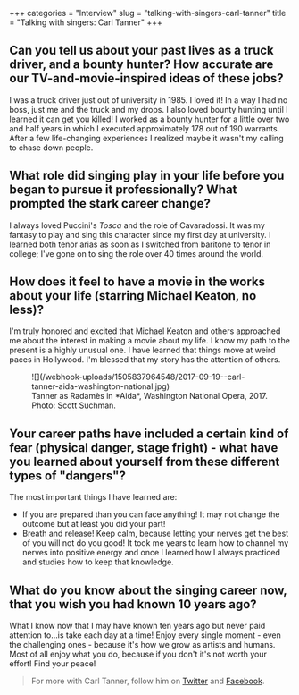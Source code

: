 +++
categories = "Interview"
slug = "talking-with-singers-carl-tanner"
title = "Talking with singers: Carl Tanner"
+++

## Can you tell us about your past lives as a truck driver, and a bounty hunter? How accurate are our TV-and-movie-inspired ideas of these jobs?

I was a truck driver just out of university in 1985. I loved it! In a way I had no boss, just me and the truck and my drops. I also loved bounty hunting until I learned it can get you killed! I worked as a bounty hunter for a little over two and half years in which I executed approximately 178 out of 190 warrants. After a few life-changing experiences I realized maybe it wasn't my calling to chase down people.

## What role did singing play in your life before you began to pursue it professionally? What prompted the stark career change?

I always loved Puccini's *Tosca* and the role of Cavaradossi. It was my fantasy to play and sing this character since my first day at university. I learned both tenor arias as soon as I switched from baritone to tenor in college; I've gone on to sing the role over 40 times around the world.

## How does it feel to have a movie in the works about your life (starring Michael Keaton, no less)?

I'm truly honored and excited that Michael Keaton and others approached me about the interest in making a movie about my life. I know my path to the present is a highly unusual one. I have learned that things move at weird paces in Hollywood. I'm blessed that my story has the attention of others.

<figure data-type="image">
![](/webhook-uploads/1505837964548/2017-09-19--carl-tanner-aida-washington-national.jpg)
<figcaption>Tanner as Radamès in *Aida*, Washington National Opera, 2017. Photo: Scott Suchman.</figcaption>
</figure>

##  Your career paths have included a certain kind of fear (physical danger, stage fright) - what have you learned about yourself from these different types of "dangers"?

The most important things I have learned are:    

- If you are prepared than you can face anything! It may not change the outcome but at least you did your part!
- Breath and release! Keep calm, because letting your nerves get the best of you will not do you good! It took me years to learn how to channel my nerves into positive energy and once I learned how I always practiced and studies how to keep that knowledge.

## What do you know about the singing career now, that you wish you had known 10 years ago?
    
What I know now that I may have known ten years ago but never paid attention to...is  take each day at a time! Enjoy every single moment - even the challenging ones - because it's how we grow as artists and humans. Most of all enjoy what you do, because if you don't it's not worth your effort! Find your peace!

>For more with Carl Tanner, follow him on [Twitter](https://twitter.com/TannertheTenor) and [Facebook](https://www.facebook.com/carltannermusic/).
